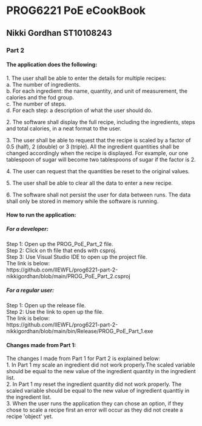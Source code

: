 <h1> <b> PROG6221 PoE eCookBook </b> </h1>
<h2> Nikki Gordhan ST10108243 </h2>
<h3> Part 2 </h3>
<h4> The application does the following: </h4>
<p> 1. The user shall be able to enter the details for multiple recipes: </br>
	a. The number of ingredients.</br>
	b. For each ingredient: the name, quantity, and unit of measurement, the calories and the fod group. </br>
	c. The number of steps.</br>
	d. For each step: a description of what the user should do. </p>
<p> 2.  The software shall display the full recipe, including the ingredients, steps and total calories, in a neat format to the user. </br> </p>
<p> 3. The user shall be able to request that the recipe is scaled by a factor of 0.5 (half), 2 (double) or 3 (triple). All the ingredient quantities shall be changed accordingly when the recipe is displayed. For example, our one tablespoon of sugar will become two tablespoons of sugar if the factor is 2. </br> </p>
<p> 4. The user can request that the quantities be reset to the original values. </br> </p>
<p> 5. The user shall be able to clear all the data to enter a new recipe.  </br> </p>
<p> 6. The software shall not persist the user for data between runs. The data shall only be stored in memory while the software is running.  </br> </p>

<h4> How to run the application: </h4>
<h5> For a developer: </h5>
<p> Step 1: Open up the PROG_PoE_Part_2 file. </br>
Step 2: Click on th file that ends with csproj. </br>
Step 3: Use Visual Studio IDE to open up the project file. </br>
The link is below: </br>
https://github.com/IIEWFL/prog6221-part-2-nikkigordhan/blob/main/PROG_PoE_Part_2.csproj </p>
	
<h5> For a regular user: </h5>
Step 1: Open up the release file. </br>
Step 2: Use the link to open up the file. </br> 
The link is below: </br>
https://github.com/IIEWFL/prog6221-part-2-nikkigordhan/blob/main/bin/Release/PROG_PoE_Part_1.exe </p>

<h4> Changes made from Part 1: </h4>
<p>The changes I made from Part 1 for Part 2 is explained below:</br>
	1. In Part 1 my scale an ingredient  did not work properly.The scaled variable should be equal to the new value of the ingredient  quantity in the 		ingredient  list. </br> 
	2. In Part 1 my reset the ingredient  quantity did not work properly. The scaled variable should be equal to the new value of ingredient  quanttiy in the 	  ingredient  list. </br>
	3. When the user runs the application they can chose an option, if they chose to scale a recipe first an error will occur as they did not create a recipe 	  'object' yet.
